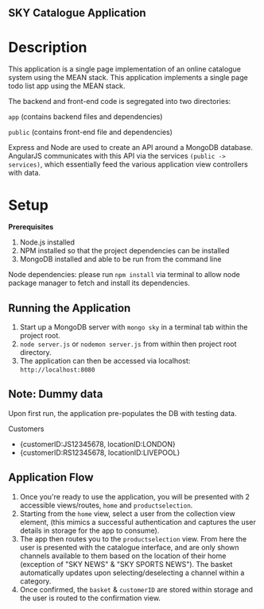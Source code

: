 ## SKY Catalogue Application

# Description
This application is a single page implementation of an online catalogue system using the MEAN stack.
This application implements a single page todo list app using the MEAN stack.

The backend and front-end code is segregated into two directories:

`app` (contains backend files and dependencies)

`public` (contains front-end file and dependencies)

Express and Node are used to create an API around a MongoDB database. AngularJS communicates with this API via the services `(public -> services)`, which essentially feed the various application view controllers with data.

# Setup
**Prerequisites**

1. Node.js installed
2. NPM installed so that the project dependencies can be installed
3. MongoDB installed and able to be run from the command line

Node dependencies: please run `npm install` via terminal to allow node package manager to fetch and install its dependencies.

## Running the Application
1. Start up a MongoDB server with `mongo sky` in a terminal tab within the project root.
2. `node server.js` or `nodemon server.js` from within then project root directory.
3. The application can then be accessed via localhost: `http://localhost:8080`


## Note: Dummy data
Upon first run, the application pre-populates the DB with testing data.

Customers

 - {customerID:JS12345678, locationID:LONDON}
 - {customerID:RS12345678, locationID:LIVEPOOL}


## Application Flow
1. Once you're ready to use the application, you will be presented with 2 accessible views/routes, `home` and `productselection`.
2. Starting from the `home` view, select a user from the collection view element, (this mimics a successful authentication and captures the user details in storage for the app to consume).
3. The app then routes you to the `productselection` view. From here the user is presented with the catalogue interface, and are only shown channels available to them based on the location of their home (exception of "SKY NEWS" & "SKY SPORTS NEWS"). The basket automatically updates upon selecting/deselecting a channel within a category.
4. Once confirmed, the `basket` & `customerID` are stored within storage and the user is routed to the confirmation view.
